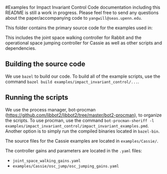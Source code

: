 #Examples for Impact Invariant Control
Code documentation including this README is still a work in progress. Please feel free to send any questions about the paper/accompanying code to `yangwill@seas.upenn.edu`.

This folder contains the primary source code for the examples used in:
 
This includes the joint space walking controller for Rabbit and the operational space
jumping controller for Cassie as well as other scripts and dependencies.

Building the source code
- 
We use `bazel` to build our code. To build all of the example scripts, use the command 
`bazel build examples/impact_invariant_control/...`.

Running the scripts
-
We use the process manager, bot-procman (https://github.com/libbot2/libbot2/tree/master/bot2-procman), to organize the scripts. To use procman, use the command 
`bot-procman-sheriff -l examples/impact_invariant_control/impact_invariant_examples.pmd`. Another option is to simply run the compiled binaries located in `bazel-bin`.

The source files for the Cassie examples are located in `examples/Cassie/`.

The controller gains and parameters are located in the `.yaml` files:
- `joint_space_walking_gains.yaml`
- `examples/Cassie/osc_jump/osc_jumping_gains.yaml`

